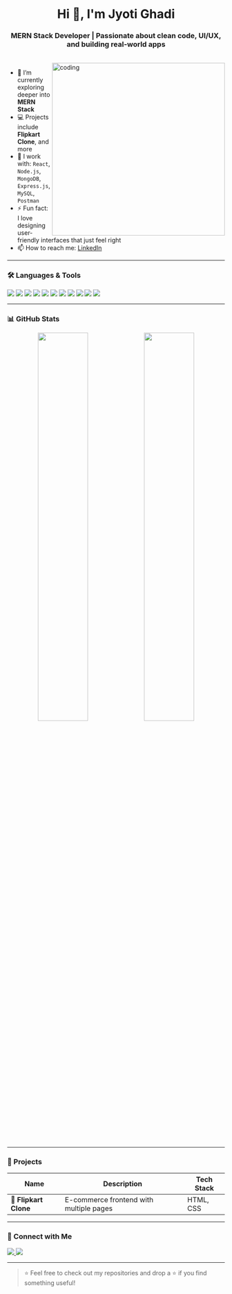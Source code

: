 <h1 align="center">Hi 👋, I'm Jyoti Ghadi</h1>
<h3 align="center">MERN Stack Developer | Passionate about clean code, UI/UX, and building real-world apps</h3>

<br />

<img align="right" alt="coding" width="400" src="https://cdn.dribbble.com/users/1162077/screenshots/3848914/programmer.gif" />

- 🌱 I’m currently exploring deeper into **MERN Stack**
- 💻 Projects include **Flipkart Clone**, and more
- 🔧 I work with: `React`, `Node.js`, `MongoDB`, `Express.js`, `MySQL`, `Postman`
- ⚡ Fun fact: I love designing user-friendly interfaces that just feel right
- 📫 How to reach me: [LinkedIn](https://www.linkedin.com/in/jyoti-ghadi-853981267/)

---

### 🛠️ Languages & Tools

<p align="left">
  <img src="https://img.shields.io/badge/HTML5-E34F26?style=for-the-badge&logo=html5&logoColor=white" />
  <img src="https://img.shields.io/badge/CSS-1572B6?style=for-the-badge&logo=css3&logoColor=white" />
  <img src="https://img.shields.io/badge/JavaScript-F7DF1E?style=for-the-badge&logo=javascript&logoColor=black" />
  <img src="https://img.shields.io/badge/React-20232a?style=for-the-badge&logo=react&logoColor=61dafb" />
  <img src="https://img.shields.io/badge/Node.js-339933?style=for-the-badge&logo=node.js&logoColor=white" />
  <img src="https://img.shields.io/badge/Express.js-000000?style=for-the-badge&logo=express&logoColor=white" />
  <img src="https://img.shields.io/badge/MongoDB-47A248?style=for-the-badge&logo=mongodb&logoColor=white" />
  <img src="https://img.shields.io/badge/MySQL-00758F?style=for-the-badge&logo=mysql&logoColor=white" />
  <img src="https://img.shields.io/badge/Postman-FF6C37?style=for-the-badge&logo=postman&logoColor=white" />
  <img src="https://img.shields.io/badge/NPM-CB3837?style=for-the-badge&logo=npm&logoColor=white" />
  <img src="https://img.shields.io/badge/Git-F05032?style=for-the-badge&logo=git&logoColor=white" />
</p>

---

### 📊 GitHub Stats

<p align="center">
  <img src="https://github-readme-stats.vercel.app/api?username=jyotighadi&show_icons=true&theme=radical" width="48%" />
  <img src="https://github-readme-streak-stats.herokuapp.com/?user=jyotighadi&theme=radical" width="48%" />
</p>

---

### 🚀 Projects

| Name | Description | Tech Stack | 
|------|-------------|------------|
| 🛒 **Flipkart Clone** | E-commerce frontend with multiple pages | HTML, CSS | *Add link* |


---

### 🔗 Connect with Me

<p>
  <a href="https://www.linkedin.com/in/jyoti-ghadi-853981267/" target="_blank">
    <img src="https://img.shields.io/badge/LinkedIn-blue?style=for-the-badge&logo=linkedin&logoColor=white" />
  </a>
  <a href="mailto:jyotighadi2303email@gmail.com">
    <img src="https://img.shields.io/badge/Gmail-red?style=for-the-badge&logo=gmail&logoColor=white" />
  </a>
</p>

---

> ⭐️ Feel free to check out my repositories and drop a ⭐️ if you find something useful!

